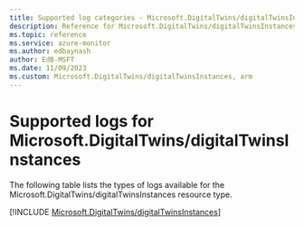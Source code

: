 ```yaml
---
title: Supported log categories - Microsoft.DigitalTwins/digitalTwinsInstances
description: Reference for Microsoft.DigitalTwins/digitalTwinsInstances in Azure Monitor Logs.
ms.topic: reference
ms.service: azure-monitor
ms.author: edbaynash
author: EdB-MSFT
ms.date: 11/09/2023
ms.custom: Microsoft.DigitalTwins/digitalTwinsInstances, arm
---
```





# Supported logs for Microsoft.DigitalTwins/digitalTwinsInstances  
The following table lists the types of logs available for the Microsoft.DigitalTwins/digitalTwinsInstances resource type.
  
  
[!INCLUDE [Microsoft.DigitalTwins/digitalTwinsInstances](./includes/microsoft-digitaltwins-digitaltwinsinstances-logs-include.md)]
  
